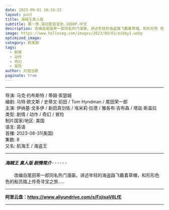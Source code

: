 ```yaml
---
date: 2023-09-01 10:18:23
layout: post
title: 海贼王真人版
subtitle: 第一季.英日配音音轨.1080P.中文
description: 改编自尾田荣一郎同名热门漫画，讲述年轻的海盗路飞戴着草帽，和形形色 色的船员踏上传奇寻宝之旅...
image: https://www.helloimg.com/images/2023/09/01/oibby1.webp
optimized_image: 
category: 欧美剧
tags:
  - 剧情
  - 动作
  - 奇幻
  - 冒险
author: 对酒当歌
paginate: true
---
```


---

导演: 马克·约布斯特 / 蒂姆·索瑟姆  
编剧: 马特·欧文斯 / 史蒂文·前田 / Tom Hyndman / 尾田荣一郎  
主演: 伊纳基·戈多伊 / 新田真剑佑 / 埃米莉·拉德 / 雅各布·吉布森 / 塔兹·斯盖拉  
类型: 剧情 / 动作 / 奇幻 / 冒险  
制片国家/地区: 美国  
语言: 英语  
首播: 2023-08-31(美国)  
集数: 8  
又名: 航海王 / 海盗王  

---

#### *海贼王 真人版 剧情简介 · · · · · ·*

　　改编自尾田荣一郎同名热门漫画，讲述年轻的海盗路飞戴着草帽，和形形色 色的船员踏上传奇寻宝之旅.....

---

**阿里云盘：<https://www.aliyundrive.com/s/FzjisaV6LfE>**

---
